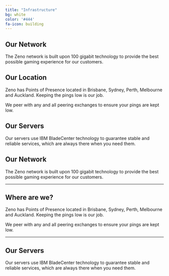 ```yaml
---
title: "Infrastructure"
bg: white
color: '#444'
fa-icon: building
---
```


<article class="main2 indent-top">
	<div class="indent-left indent-right">
		<div class="box-bg">
			<div class="indent1">
				<div class="wrapper">
					<h2>Our Network</h2>
					<p class="p0">The Zeno network is built upon 100 gigabit technology to provide the best possible gaming experience for our customers.</p>
				</div>
			</div>
		</div>
	</div>
</article>
<article class="main2 indent-top">
	<div class="indent-left indent-right">
		<div class="box-bg">
			<div class="indent1">
				<div class="wrapper">
					<h2>Our Location</h2>
					<p class="p1">Zeno has Points of Presence located in Brisbane, Sydney, Perth, Melbourne and Auckland. Keeping the pings low is our job.</p>
					<p class="p0">We peer with any and all peering exchanges to ensure your pings are kept low.</p>
				</div>
			</div>
		</div>
	</div>
</article>
<article class="main2 indent-top">
	<div class="indent-left indent-right">
		<div class="box-bg">
			<div class="indent1">
				<div class="wrapper">
					<h2>Our Servers</h2>
					<p class="p0">Our servers use IBM BladeCenter technology to guarantee stable and reliable services, which are always there when you need them.</p>
				</div>
			</div>
		</div>
	</div>
</article>

## Our Network

The Zeno network is built upon 100 gigabit technology to provide the best possible gaming experience for our customers.

-------------------------


## Where are we?

Zeno has Points of Presence located in Brisbane, Sydney, Perth, Melbourne and Auckland. Keeping the pings low is our job.

We peer with any and all peering exchanges to ensure your pings are kept low.

-------------------------


## Our Servers

Our servers use IBM BladeCenter technology to guarantee stable and reliable services, which are always there when you need them.

